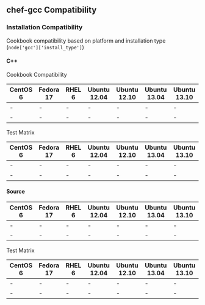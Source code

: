 ## chef-gcc Compatibility ##

### Installation Compatibility ###

Cookbook compatibility based on platform and installation type (`node['gcc']['install_type']`)

#### C++ ####

Cookbook Compatibility

CentOS 6 | Fedora 17 | RHEL 6 | Ubuntu 12.04 | Ubuntu 12.10 | Ubuntu 13.04 | Ubuntu 13.10
---------|-----------|--------|--------------|--------------|--------------|-------------
-        | -         | -      | -            | -           | -            | -
-        | -         | -      | -            | -           | -            | -

Test Matrix

CentOS 6 | Fedora 17 | RHEL 6 | Ubuntu 12.04 | Ubuntu 12.10 | Ubuntu 13.04 | Ubuntu 13.10
---------|-----------|--------|--------------|--------------|--------------|-------------
-        | -         | -      | -            | -           | -            | -
-        | -         | -      | -            | -           | -            | -

#### Source ####

CentOS 6 | Fedora 17 | RHEL 6 | Ubuntu 12.04 | Ubuntu 12.10 | Ubuntu 13.04 | Ubuntu 13.10
---------|-----------|--------|--------------|--------------|--------------|-------------
-        | -         | -      | -            | -           | -            | -
-        | -         | -      | -            | -           | -            | -

Test Matrix

CentOS 6 | Fedora 17 | RHEL 6 | Ubuntu 12.04 | Ubuntu 12.10 | Ubuntu 13.04 | Ubuntu 13.10
---------|-----------|--------|--------------|--------------|--------------|-------------
-        | -         | -      | -            | -           | -            | -
-        | -         | -      | -            | -           | -            | -
